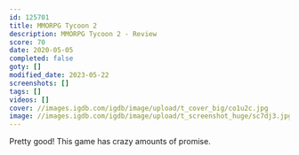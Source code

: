 ```yaml
---
id: 125701
title: MMORPG Tycoon 2
description: MMORPG Tycoon 2 - Review
score: 70
date: 2020-05-05
completed: false
goty: []
modified_date: 2023-05-22
screenshots: []
tags: []
videos: []
cover: //images.igdb.com/igdb/image/upload/t_cover_big/co1u2c.jpg
image: //images.igdb.com/igdb/image/upload/t_screenshot_huge/sc7dj3.jpg
---
```

Pretty good! This game has crazy amounts of promise.